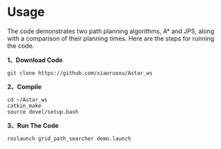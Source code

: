 # Usage
The code demonstrates two path planning algorithms, A* and JPS, along with a comparison of their planning times. Here are the steps for running the code.

**1、Download Code**
```
git clone https://github.com/xiaoruoxu/Astar_ws
```
**2、Compile**
```
cd ~/Astar_ws
catkin_make
source devel/setup.bash
```
**3、Run The Code**
```
roslaunch grid_path_searcher demo.launch
```
